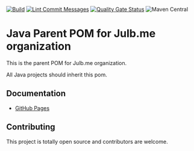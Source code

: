 [![Build](https://github.com/julbme/java-parent/actions/workflows/maven-build.yml/badge.svg)](https://github.com/julbme/java-parent/actions/workflows/maven-build.yml)
[![Lint Commit Messages](https://github.com/julbme/java-parent/actions/workflows/commitlint.yml/badge.svg)](https://github.com/julbme/java-parent/actions/workflows/commitlint.yml)
[![Quality Gate Status](https://sonarcloud.io/api/project_badges/measure?project=julbme_java-parent&metric=alert_status)](https://sonarcloud.io/summary/new_code?id=julbme_java-parent)
![Maven Central](https://img.shields.io/maven-central/v/me.julb/java-parent)

# Java Parent POM for Julb.me organization

This is the parent POM for Julb.me organization.

All Java projects should inherit this pom.

## Documentation

* [GitHub Pages](https://julbme.github.io/java-parent/)

## Contributing

This project is totally open source and contributors are welcome.
